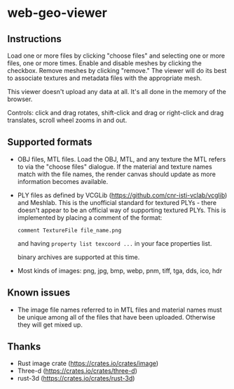 web-geo-viewer
==============

Instructions
------------
Load one or more files by clicking "choose files" and selecting one or more files,
one or more times. Enable and disable meshes by clicking the checkbox. Remove meshes by
clicking "remove." The viewer will do its best to associate textures and metadata files
with the appropriate mesh.

This viewer doesn't upload any data at all. It's all done in the memory of the browser.

Controls: click and drag rotates, shift-click and drag or right-click and drag translates,
scroll wheel zooms in and out.

Supported formats
-----------------
* OBJ files, MTL files. Load the OBJ, MTL, and any texture the MTL refers to via the
  "choose files" dialogue. If the material and texture names match with the file names,
  the render canvas should update as more information becomes available.

* PLY files as defined by VCGLib (https://github.com/cnr-isti-vclab/vcglib) and Meshlab.
  This is the unofficial standard for textured PLYs - there doesn't appear to be an
  official way of supporting textured PLYs. This is implemented by placing a comment of the
  format:

  ```
  comment TextureFile file_name.png
  ```

  and having `property list texcoord ...` in your face properties list.

  binary archives are supported at this time.

* Most kinds of images: png, jpg, bmp, webp, pnm, tiff, tga, dds, ico, hdr

Known issues
------------
* The image file names referred to in MTL files and material names must be unique
  among all of the files that have been uploaded. Otherwise they will get mixed up.

Thanks
------
* Rust image crate (https://crates.io/crates/image)
* Three-d (https://crates.io/crates/three-d)
* rust-3d (https://crates.io/crates/rust-3d)
